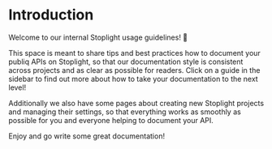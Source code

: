 # Introduction

Welcome to our internal Stoplight usage guidelines! 👋 

This space is meant to share tips and best practices how to document your publiq APIs on Stoplight, so that our documentation style is consistent across projects and as clear as possible for readers. Click on a guide in the sidebar to find out more about how to take your documentation to the next level!

Additionally we also have some pages about creating new Stoplight projects and managing their settings, so that everything works as smoothly as possible for you and everyone helping to document your API.

Enjoy and go write some great documentation!